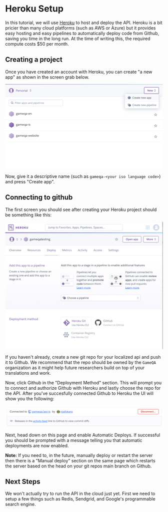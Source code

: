 # Heroku Setup

In this tutorial, we will use [Heroku](https://www.heroku.com) to host and deploy the API. Heroku is a bit pricier than many cloud platforms (such as AWS or Azure) but it provides easy hosting and easy pipelines to automatically deploy code from Github, saving you time in the long run. At the time of writing this, the required compute costs $50 per month.

## Creating a project

Once you have created an account with Heroku, you can create "a new app" as shown in the screen grab below. 

![asdf](../_media/heroku_list.png)

Now, give it a descriptive name (such as `gameqa-<your iso language code>`) and press "Create app".

## Connecting to github


The first screen you should see after creating your Heroku project should be something like this:

![asdf](../_media/heroku_pick_pipeline.png)

If you haven't already, create a new git repo for your localized api and push it to Github. We recommend that the repo should be owned by the `GameQA` organization as it might help future researchers build on top of your translations and work.

Now, click Github in the "Deployment Method" section. This will prompt you to connect and authorize Github with Heroku and lastly choose the repo for the API. After you've succesfully connected Github to Heroku the UI will show you the following:

![asdf](../_media/heroku_connected.png)

Next, head down on this page and enable Automatic Deploys. If successful you should be prompted with a message telling you that automatic deployments are now enabled.

**Note:** If you need to, in the future, manually deploy or restart the server then there is a "Manual deploy" section on the same page which restarts the server based on the head on your git repos main branch on Github.

## Next Steps

We won't actually try to run the API in the cloud just yet. First we need to setup a few things such as Redis, Sendgrid, and Google's programmable search engine.

